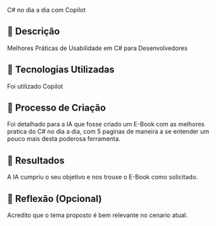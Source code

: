 
C# no dia a dia com Copilot

## 📒 Descrição
Melhores Práticas de Usabilidade em C# para Desenvolvedores

## 🤖 Tecnologias Utilizadas
Foi utilizado Copilot

## 🧐 Processo de Criação
Foi detalhado para a IA que fosse criado um E-Book com as melhores pratica do C# no dia a dia,
com 5 paginas de maneira a se entender um pouco mais desta poderosa ferramenta.

## 🚀 Resultados
A IA cumpriu o seu objetivo e nos trouxe o E-Book como solicitado.

## 💭 Reflexão (Opcional)
Acredito que o tema proposto é bem relevante no cenario atual.
